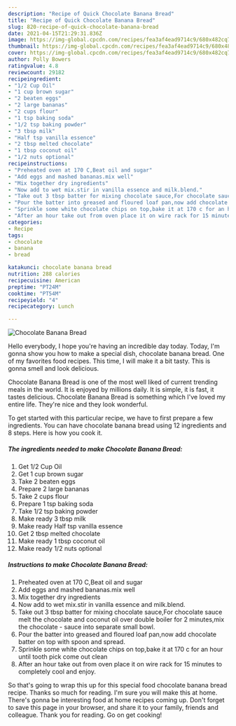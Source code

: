 ```yaml
---
description: "Recipe of Quick Chocolate Banana Bread"
title: "Recipe of Quick Chocolate Banana Bread"
slug: 820-recipe-of-quick-chocolate-banana-bread
date: 2021-04-15T21:29:31.836Z
image: https://img-global.cpcdn.com/recipes/fea3af4ead9714c9/680x482cq70/chocolate-banana-bread-recipe-main-photo.jpg
thumbnail: https://img-global.cpcdn.com/recipes/fea3af4ead9714c9/680x482cq70/chocolate-banana-bread-recipe-main-photo.jpg
cover: https://img-global.cpcdn.com/recipes/fea3af4ead9714c9/680x482cq70/chocolate-banana-bread-recipe-main-photo.jpg
author: Polly Bowers
ratingvalue: 4.8
reviewcount: 29182
recipeingredient:
- "1/2 Cup Oil"
- "1 cup brown sugar"
- "2 beaten eggs"
- "2 large bananas"
- "2 cups flour"
- "1 tsp baking soda"
- "1/2 tsp baking powder"
- "3 tbsp milk"
- "Half tsp vanilla essence"
- "2 tbsp melted chocolate"
- "1 tbsp coconut oil"
- "1/2 nuts optional"
recipeinstructions:
- "Preheated oven at 170 C,Beat oil and sugar"
- "Add eggs and mashed bananas.mix well"
- "Mix together dry ingredients"
- "Now add to wet mix.stir in vanilla essence and milk.blend."
- "Take out 3 tbsp batter for mixing chocolate sauce,For chocolate sauce melt the chocolate and coconut oil over double boiler for 2 minutes,mix the chocolate  sauce into separate small bowl."
- "Pour the batter into greased and floured loaf pan,now add chocolate batter on top with spoon and spread."
- "Sprinkle some white chocolate chips on top,bake it at 170 c for an hour until tooth pick come out clean"
- "After an hour take out from oven place it on wire rack for 15 minutes to completely cool and enjoy."
categories:
- Recipe
tags:
- chocolate
- banana
- bread

katakunci: chocolate banana bread 
nutrition: 288 calories
recipecuisine: American
preptime: "PT24M"
cooktime: "PT54M"
recipeyield: "4"
recipecategory: Lunch

---
```



![Chocolate Banana Bread](https://img-global.cpcdn.com/recipes/fea3af4ead9714c9/680x482cq70/chocolate-banana-bread-recipe-main-photo.jpg)

Hello everybody, I hope you're having an incredible day today. Today, I'm gonna show you how to make a special dish, chocolate banana bread. One of my favorites food recipes. This time, I will make it a bit tasty. This is gonna smell and look delicious.

Chocolate Banana Bread is one of the most well liked of current trending meals in the world. It is enjoyed by millions daily. It is simple, it is fast, it tastes delicious. Chocolate Banana Bread is something which I've loved my entire life. They're nice and they look wonderful.




To get started with this particular recipe, we have to first prepare a few ingredients. You can have chocolate banana bread using 12 ingredients and 8 steps. Here is how you cook it.

<!--inarticleads1-->

##### The ingredients needed to make Chocolate Banana Bread:

1. Get 1/2 Cup Oil
1. Get 1 cup brown sugar
1. Take 2 beaten eggs
1. Prepare 2 large bananas
1. Take 2 cups flour
1. Prepare 1 tsp baking soda
1. Take 1/2 tsp baking powder
1. Make ready 3 tbsp milk
1. Make ready Half tsp vanilla essence
1. Get 2 tbsp melted chocolate
1. Make ready 1 tbsp coconut oil
1. Make ready 1/2 nuts optional




<!--inarticleads2-->

##### Instructions to make Chocolate Banana Bread:

1. Preheated oven at 170 C,Beat oil and sugar
1. Add eggs and mashed bananas.mix well
1. Mix together dry ingredients
1. Now add to wet mix.stir in vanilla essence and milk.blend.
1. Take out 3 tbsp batter for mixing chocolate sauce,For chocolate sauce melt the chocolate and coconut oil over double boiler for 2 minutes,mix the chocolate  - sauce into separate small bowl.
1. Pour the batter into greased and floured loaf pan,now add chocolate batter on top with spoon and spread.
1. Sprinkle some white chocolate chips on top,bake it at 170 c for an hour until tooth pick come out clean
1. After an hour take out from oven place it on wire rack for 15 minutes to completely cool and enjoy.




So that's going to wrap this up for this special food chocolate banana bread recipe. Thanks so much for reading. I'm sure you will make this at home. There's gonna be interesting food at home recipes coming up. Don't forget to save this page in your browser, and share it to your family, friends and colleague. Thank you for reading. Go on get cooking!
